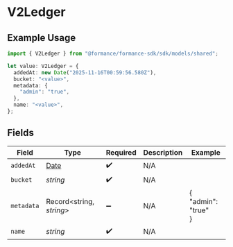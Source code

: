 # V2Ledger

## Example Usage

```typescript
import { V2Ledger } from "@formance/formance-sdk/sdk/models/shared";

let value: V2Ledger = {
  addedAt: new Date("2025-11-16T00:59:56.580Z"),
  bucket: "<value>",
  metadata: {
    "admin": "true",
  },
  name: "<value>",
};
```

## Fields

| Field                                                                                         | Type                                                                                          | Required                                                                                      | Description                                                                                   | Example                                                                                       |
| --------------------------------------------------------------------------------------------- | --------------------------------------------------------------------------------------------- | --------------------------------------------------------------------------------------------- | --------------------------------------------------------------------------------------------- | --------------------------------------------------------------------------------------------- |
| `addedAt`                                                                                     | [Date](https://developer.mozilla.org/en-US/docs/Web/JavaScript/Reference/Global_Objects/Date) | :heavy_check_mark:                                                                            | N/A                                                                                           |                                                                                               |
| `bucket`                                                                                      | *string*                                                                                      | :heavy_check_mark:                                                                            | N/A                                                                                           |                                                                                               |
| `metadata`                                                                                    | Record<string, *string*>                                                                      | :heavy_minus_sign:                                                                            | N/A                                                                                           | {<br/>"admin": "true"<br/>}                                                                   |
| `name`                                                                                        | *string*                                                                                      | :heavy_check_mark:                                                                            | N/A                                                                                           |                                                                                               |